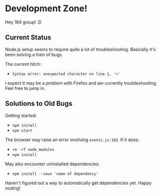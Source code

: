 # Development Zone!

Hey 184 group! :D

## Current Status

Node.js setup seems to require quite a lot of troubleshooting. Basically it's been solving a train of bugs. 

The current hitch:

- `Syntax error: unexpected character on line 1, '<'`

I expect it may be a problem with Firefox and am currently troubleshooting. Feel free to jump in. 

## Solutions to Old Bugs

Getting started:

- `npm install`
- `npm start`

The browser may raise an error involving `events.js:183`. If it does:

- `rm -rf node_modules`
- `npm install`

May also encounter uninstalled dependencies:

- `npm install --save 'name of dependency'`

Haven't figured out a way to automatically get dependencies yet. Happy noding!
